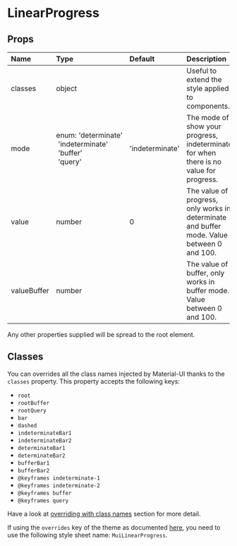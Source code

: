 # LinearProgress



## Props
| Name | Type | Default | Description |
|:-----|:-----|:--------|:------------|
| classes | object |  | Useful to extend the style applied to components. |
| mode | enum:&nbsp;'determinate'<br>&nbsp;'indeterminate'<br>&nbsp;'buffer'<br>&nbsp;'query'<br> | 'indeterminate' | The mode of show your progress, indeterminate for when there is no value for progress. |
| value | number | 0 | The value of progress, only works in determinate and buffer mode. Value between 0 and 100. |
| valueBuffer | number |  | The value of buffer, only works in buffer mode. Value between 0 and 100. |

Any other properties supplied will be spread to the root element.

## Classes

You can overrides all the class names injected by Material-UI thanks to the `classes` property.
This property accepts the following keys:
- `root`
- `rootBuffer`
- `rootQuery`
- `bar`
- `dashed`
- `indeterminateBar1`
- `indeterminateBar2`
- `determinateBar1`
- `determinateBar2`
- `bufferBar1`
- `bufferBar2`
- `@keyframes indeterminate-1`
- `@keyframes indeterminate-2`
- `@keyframes buffer`
- `@keyframes query`

Have a look at [overriding with class names](/customization/overrides#overriding-with-class-names)
section for more detail.

If using the `overrides` key of the theme as documented
[here](/customization/themes#customizing-all-instances-of-a-component-type),
you need to use the following style sheet name: `MuiLinearProgress`.

